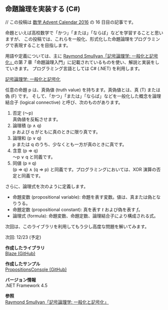 ## 命題論理を実装する (C#)

// この投稿は [数学 Advent Calendar 2016](http://qiita.com/advent-calendar/2016/math) の 16 日目の記事です。

命題といえば高校数学で「かつ」「または」「ならば」などを学習することと思いますが、
この投稿では、これらを一般化、形式化した命題論理をプログラミングで表現することを目指します。

用語や定義については、主に [Raymond Smullyan「記号論理学: 一般化と記号化」](https://www.amazon.co.jp/dp/4621085727)の第 7 章「命題論理入門」に記載されているものを使い、解説と実装をしていきます。
プログラミング言語としては C# (.NET) を利用します。

[記号論理学: 一般化と記号化](https://www.amazon.co.jp/dp/4621085727)

任意の命題 p は、真偽値 (truth value) を持ちます。真偽値とは、真 (T) または偽 (F) です。
そして、「かつ」「または」「ならば」などを一般化した概念を論理結合子 (logical connective) と呼び、次のものがあります。

1. 否定 (～p)  
真偽値を反転させます。
1. 論理積 (p ∧ q)  
p および q がともに真のときに限り真です。
1. 論理和 (p ∨ q)  
p または q のうち、少なくとも一方が真のときに真です。
1. 含意 (p ⇒ q)  
～p ∨ q と同義です。
1. 同値 (p ≡ q)  
(p ⇒ q) ∧ (q ⇒ p) と同義です。プログラミングにおいては、XOR 演算の否定と同義です。

さらに、論理式を次のように定義します。

- 命題変数 (propositional variable): 命題を表す変数。値は、真または偽となりうる。
- 命題定数 (propositional constant): 真を表す *t* および偽を表す *f*。
- 論理式 (formula): 命題変数、命題定数、論理結合子により構成される式。


次回は、このライブラリを利用してもう少し高度な問題を解いてみます。

次回: 12/23 (予定)

**作成したライブラリ**  
[Blaze (GitHub)](https://github.com/sakapon/Blaze)

**作成したサンプル**  
[PropositionsConsole (GitHub)](https://github.com/sakapon/Samples-2016/tree/master/MathSample/PropositionsConsole)

**バージョン情報**  
.NET Framework 4.5

**参照**  
[Raymond Smullyan「記号論理学: 一般化と記号化」](https://www.amazon.co.jp/dp/4621085727)
